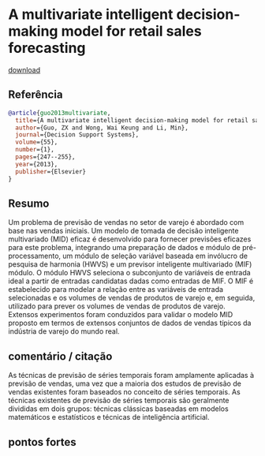 # A multivariate intelligent decision-making model for retail sales forecasting

[download](https://reader.elsevier.com/reader/sd/pii/S0167923613000547?token=35314AF2F07EF6FA2B9D99E12691B57457609965455BA8AA38985D6D7F8D4C68856B3CEBDA084B83A902CE36F79971D1&originRegion=us-east-1&originCreation=20211216133208)



## Referência 
``` Bibtex 
@article{guo2013multivariate,
  title={A multivariate intelligent decision-making model for retail sales forecasting},
  author={Guo, ZX and Wong, Wai Keung and Li, Min},
  journal={Decision Support Systems},
  volume={55},
  number={1},
  pages={247--255},
  year={2013},
  publisher={Elsevier}
}
```
## Resumo
Um problema de previsão de vendas no setor de varejo é abordado com base nas vendas iniciais. Um modelo de tomada de decisão inteligente multivariado (MID) eficaz é desenvolvido para fornecer previsões eficazes para este problema, integrando uma preparação de dados e módulo de pré-processamento, um módulo de seleção variável baseada em invólucro de pesquisa de harmonia (HWVS) e um previsor inteligente multivariado (MIF) módulo. O módulo HWVS seleciona o subconjunto de variáveis ​​de entrada ideal a partir de entradas candidatas dadas como entradas de MIF. O MIF é estabelecido para modelar a relação entre as variáveis ​​de entrada selecionadas e os volumes de vendas de produtos de varejo e, em seguida, utilizado para prever os volumes de vendas de produtos de varejo. Extensos experimentos foram conduzidos para validar o modelo MID proposto em termos de extensos conjuntos de dados de vendas típicos da indústria de varejo do mundo real.


## comentário / citação

As técnicas de previsão de séries temporais foram amplamente aplicadas à previsão de vendas, uma vez que a maioria dos estudos de previsão de vendas existentes foram baseados no conceito de séries temporais. As técnicas existentes de previsão de séries temporais são geralmente divididas em dois grupos: técnicas clássicas baseadas em modelos matemáticos e estatísticos e técnicas de inteligência artificial.




## pontos fortes
